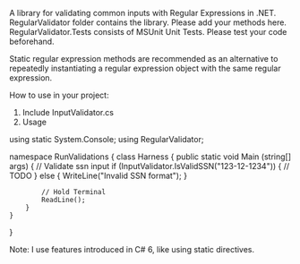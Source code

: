 A library for validating common inputs with Regular Expressions in .NET.
RegularValidator folder contains the library. Please add your methods here.
RegularValidator.Tests consists of MSUnit Unit Tests. Please test your code beforehand.

Static regular expression methods are recommended as an alternative to repeatedly
instantiating a regular expression object with the same regular expression.

How to use in your project:
1. Include InputValidator.cs
2. Usage
			
using static System.Console;
using RegularValidator;

namespace RunValidations
{
    class Harness
    {
        public static void Main (string[] args)
        {
            // Validate ssn input
            if (InputValidator.IsValidSSN("123-12-1234"))
            {
                // TODO
            }
            else
            {
                WriteLine("Invalid SSN format");
            }


            // Hold Terminal
            ReadLine();
	    }
    }
}

Note: I use features introduced in C# 6, like using static directives.
